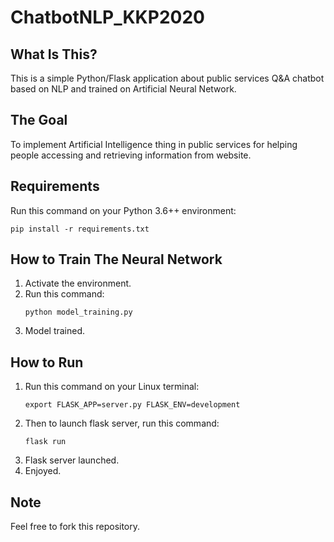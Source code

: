 # ChatbotNLP_KKP2020

## What Is This?
This is a simple Python/Flask application about public services Q&A chatbot based on NLP and trained on Artificial Neural Network. 

## The Goal
To implement Artificial Intelligence thing in public services for helping people accessing and retrieving information from website. 

## Requirements
Run this command on your Python 3.6++ environment:
```console
pip install -r requirements.txt

```

## How to Train The Neural Network
1. Activate the environment.
2. Run this command:
    ```console
    python model_training.py
    ```
3. Model trained.

## How to Run
1. Run this command on your Linux terminal:
    ```console
    export FLASK_APP=server.py FLASK_ENV=development
    ```
2. Then to launch flask server, run this command:
    ```console
    flask run
    ```
3. Flask server launched.
4. Enjoyed.

## Note
Feel free to fork this repository.
